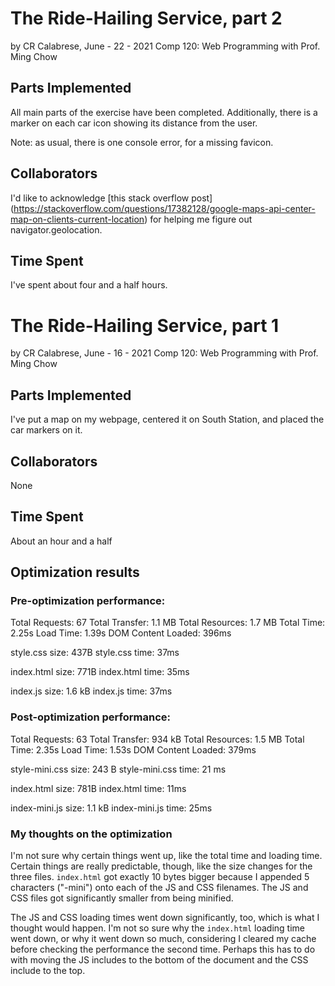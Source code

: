 # The Ride-Hailing Service, part 2
by CR Calabrese, June - 22 - 2021
Comp 120: Web Programming with Prof. Ming Chow

## Parts Implemented
All main parts of the exercise have been completed. Additionally, there is a marker on each
car icon showing its distance from the user.

Note: as usual, there is one console error, for a missing favicon.

## Collaborators
I'd like to acknowledge [this stack overflow post]
(https://stackoverflow.com/questions/17382128/google-maps-api-center-map-on-clients-current-location)
for helping me figure out navigator.geolocation.

## Time Spent
I've spent about four and a half hours.

# The Ride-Hailing Service, part 1
by CR Calabrese, June - 16 - 2021
Comp 120: Web Programming with Prof. Ming Chow

## Parts Implemented
I've put a map on my webpage, centered it on South Station, and placed the
car markers on it.

## Collaborators
None

## Time Spent
About an hour and a half

## Optimization results
### Pre-optimization performance:
Total Requests:     67
Total Transfer:     1.1 MB
Total Resources:    1.7 MB
Total Time:         2.25s
Load Time:          1.39s
DOM Content Loaded: 396ms

style.css size:  437B
style.css time:  37ms

index.html size: 771B
index.html time: 35ms

index.js size:   1.6 kB
index.js time:   37ms

### Post-optimization performance:
Total Requests:     63
Total Transfer:     934 kB
Total Resources:    1.5 MB
Total Time:         2.35s
Load Time:          1.53s
DOM Content Loaded: 379ms

style-mini.css size:  243 B
style-mini.css time:  21 ms

index.html size: 781B
index.html time: 11ms

index-mini.js size:   1.1 kB
index-mini.js time:   25ms

### My thoughts on the optimization
I'm not sure why certain things went up, like the total time and
loading time. Certain things are really predictable, though, like
the size changes for the three files. `index.html` got exactly 10
bytes bigger because I appended 5 characters ("-mini") onto each of the
JS and CSS filenames. The JS and CSS files got significantly smaller
from being minified.

The JS and CSS loading times went down significantly, too, which is
what I thought would happen. I'm not so sure why the `index.html`
loading time went down, or why it went down so much, considering I
cleared my cache before checking the performance the second time.
Perhaps this has to do with moving the JS includes to the bottom
of the document and the CSS include to the top.


